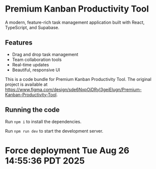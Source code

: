 
  # Premium Kanban Productivity Tool

  A modern, feature-rich task management application built with React, TypeScript, and Supabase.

  ## Features

  - Drag and drop task management
  - Team collaboration tools
  - Real-time updates
  - Beautiful, responsive UI

  <!-- Triggering deployment update -->

  This is a code bundle for Premium Kanban Productivity Tool. The original project is available at https://www.figma.com/design/sde6NxpOjDRyI3geiElugn/Premium-Kanban-Productivity-Tool.

  ## Running the code

  Run `npm i` to install the dependencies.

  Run `npm run dev` to start the development server.
  # Force deployment Tue Aug 26 14:55:36 PDT 2025
